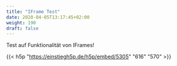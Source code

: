 ```yaml
---
title: "IFrame Test"
date: 2020-04-05T13:17:45+02:00
weight: 190
draft: false
---
```


Test auf Funktionalität von IFrames!  

{{< h5p "https://einstiegh5p.de/h5p/embed/5305" "616" "570" >}}
